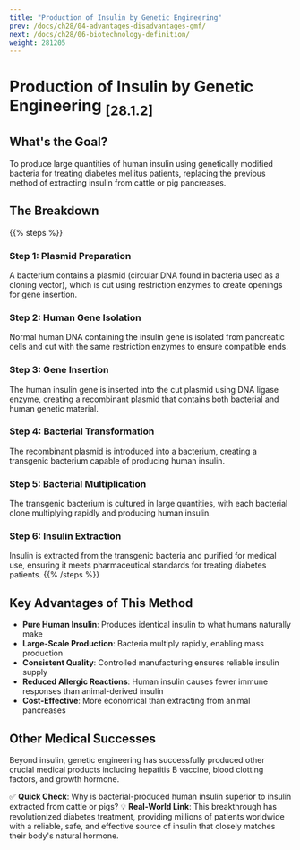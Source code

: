 ```yaml
---
title: "Production of Insulin by Genetic Engineering"
prev: /docs/ch28/04-advantages-disadvantages-gmf/
next: /docs/ch28/06-biotechnology-definition/
weight: 281205
---
```


# Production of Insulin by Genetic Engineering <sub>[28.1.2]</sub>

## What's the Goal?
To produce large quantities of human insulin using genetically modified bacteria for treating diabetes mellitus patients, replacing the previous method of extracting insulin from cattle or pig pancreases.

## The Breakdown
{{% steps %}}
### Step 1: Plasmid Preparation
A bacterium contains a plasmid (circular DNA found in bacteria used as a cloning vector), which is cut using restriction enzymes to create openings for gene insertion.

### Step 2: Human Gene Isolation
Normal human DNA containing the insulin gene is isolated from pancreatic cells and cut with the same restriction enzymes to ensure compatible ends.

### Step 3: Gene Insertion
The human insulin gene is inserted into the cut plasmid using DNA ligase enzyme, creating a recombinant plasmid that contains both bacterial and human genetic material.

### Step 4: Bacterial Transformation
The recombinant plasmid is introduced into a bacterium, creating a transgenic bacterium capable of producing human insulin.

### Step 5: Bacterial Multiplication
The transgenic bacterium is cultured in large quantities, with each bacterial clone multiplying rapidly and producing human insulin.

### Step 6: Insulin Extraction
Insulin is extracted from the transgenic bacteria and purified for medical use, ensuring it meets pharmaceutical standards for treating diabetes patients.
{{% /steps %}}

## Key Advantages of This Method
- **Pure Human Insulin**: Produces identical insulin to what humans naturally make
- **Large-Scale Production**: Bacteria multiply rapidly, enabling mass production
- **Consistent Quality**: Controlled manufacturing ensures reliable insulin supply
- **Reduced Allergic Reactions**: Human insulin causes fewer immune responses than animal-derived insulin
- **Cost-Effective**: More economical than extracting from animal pancreases

## Other Medical Successes
Beyond insulin, genetic engineering has successfully produced other crucial medical products including hepatitis B vaccine, blood clotting factors, and growth hormone.

✅ **Quick Check**: Why is bacterial-produced human insulin superior to insulin extracted from cattle or pigs?
💡 **Real-World Link**: This breakthrough has revolutionized diabetes treatment, providing millions of patients worldwide with a reliable, safe, and effective source of insulin that closely matches their body's natural hormone.